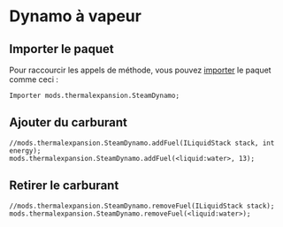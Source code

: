 # Dynamo à vapeur

## Importer le paquet

Pour raccourcir les appels de méthode, vous pouvez [importer](/AdvancedFunctions/Import/) le paquet comme ceci :

```zenscript
Importer mods.thermalexpansion.SteamDynamo;
```

## Ajouter du carburant

```zenscript
//mods.thermalexpansion.SteamDynamo.addFuel(ILiquidStack stack, int energy);
mods.thermalexpansion.SteamDynamo.addFuel(<liquid:water>, 13);
```

## Retirer le carburant

```zenscript
//mods.thermalexpansion.SteamDynamo.removeFuel(ILiquidStack stack);
mods.thermalexpansion.SteamDynamo.removeFuel(<liquid:water>);
```